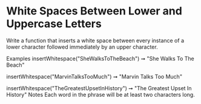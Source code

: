 # White Spaces Between Lower and Uppercase Letters

Write a function that inserts a white space between every instance of a lower character followed immediately by an upper character.

Examples
insertWhitespace("SheWalksToTheBeach") ➞ "She Walks To The Beach"

insertWhitespace("MarvinTalksTooMuch") ➞ "Marvin Talks Too Much"

insertWhitespace("TheGreatestUpsetInHistory") ➞ "The Greatest Upset In History"
Notes
Each word in the phrase will be at least two characters long.

